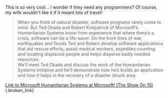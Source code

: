 This is so very cool... I wonder if they need any programmers? Of course, my wife wouldn't like it if it meant lots of travel!

> When you think of natural disaster, software programs rarely come to mind. But Ted Okada and Robert Kirkpatrick of Microsoft’s Humanitarian Systems know from experience that where there’s a crisis, software can be a life-saver. On the front lines of war, earthquakes and floods Ted and Robert develop software applications that aid rescue efforts, assist medical workers, expedites counting and locating displaced people and helps disperse badly needed resources.   
> We’ll meet Ted Okada and discuss the work of the Humanitarian Systems Initiative and he’ll demonstrate how he’s builds an application and how it helps in the recovery of a disaster struck area. 

[Link to Microsoft Humanitarian Systems at Microsoft! (The Show On 10)](http://on10.net/Blogs/TheShow/3999/){.broken_link}